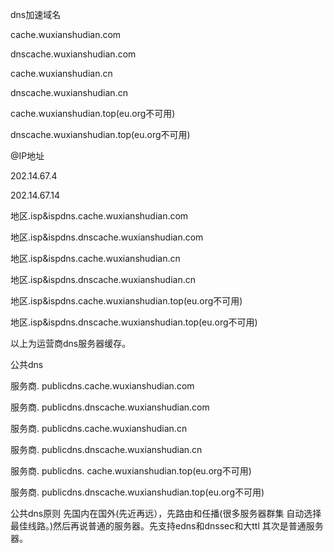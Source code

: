 


dns加速域名


cache.wuxianshudian.com 


dnscache.wuxianshudian.com


cache.wuxianshudian.cn


dnscache.wuxianshudian.cn


cache.wuxianshudian.top(eu.org不可用)


dnscache.wuxianshudian.top(eu.org不可用)




@IP地址

202.14.67.4

202.14.67.14


地区.isp&ispdns.cache.wuxianshudian.com 

地区.isp&ispdns.dnscache.wuxianshudian.com

地区.isp&ispdns.cache.wuxianshudian.cn

地区.isp&ispdns.dnscache.wuxianshudian.cn

地区.isp&ispdns.cache.wuxianshudian.top(eu.org不可用)

地区.isp&ispdns.dnscache.wuxianshudian.top(eu.org不可用)


以上为运营商dns服务器缓存。



公共dns

服务商. publicdns.cache.wuxianshudian.com 

服务商. publicdns.dnscache.wuxianshudian.com

服务商. publicdns.cache.wuxianshudian.cn

服务商. publicdns.dnscache.wuxianshudian.cn

服务商. publicdns.
cache.wuxianshudian.top(eu.org不可用)

服务商. publicdns.dnscache.wuxianshudian.top(eu.org不可用)

公共dns原则
先国内在国外(先近再远），先路由和任播(很多服务器群集 自动选择最佳线路。)然后再说普通的服务器。先支持edns和dnssec和大ttl 其次是普通服务器。









